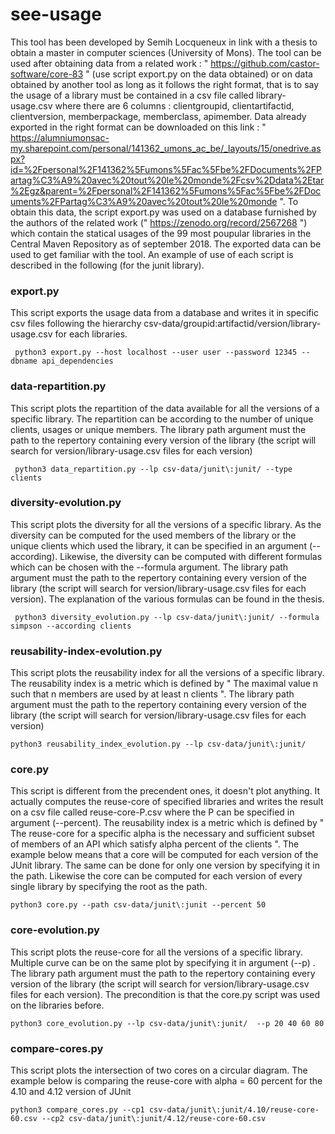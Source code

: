 # see-usage
This tool has been developed by Semih Locqueneux in link with a thesis to obtain a master in computer sciences (University of Mons). The tool can be used after obtaining data from a related work : " https://github.com/castor-software/core-83 " (use script export.py on the data obtained) or on data obtained by another tool as long as it follows the right format, that is to say the usage of a library must be contained in a csv file called library-usage.csv where there are 6 columns : clientgroupid, clientartifactid, clientversion, memberpackage, memberclass, apimember. Data already exported in the right format can be downloaded on this link : " https://alumniumonsac-my.sharepoint.com/personal/141362_umons_ac_be/_layouts/15/onedrive.aspx?id=%2Fpersonal%2F141362%5Fumons%5Fac%5Fbe%2FDocuments%2FPartag%C3%A9%20avec%20tout%20le%20monde%2Fcsv%2Ddata%2Etar%2Egz&parent=%2Fpersonal%2F141362%5Fumons%5Fac%5Fbe%2FDocuments%2FPartag%C3%A9%20avec%20tout%20le%20monde ". To obtain this data, the script export.py was used on a database furnished by the authors of the related work (" https://zenodo.org/record/2567268 ") which contain the statical usages of the 99 most poupular libraries in the Central Maven Repository as of september 2018. The exported data can be used to get familiar with the tool. An example of use of each script is described in the following (for the junit library).

### export.py
This script exports the usage data from a database and writes it in specific csv files following the hierarchy csv-data/groupid:artifactid/version/library-usage.csv for each libraries.
```
 python3 export.py --host localhost --user user --password 12345 --dbname api_dependencies

```

### data-repartition.py

This script plots the repartition of the data available for all the versions of a specific library. The repartition can be according to the number of unique clients, usages or unique members. The library path argument must the path to the repertory containing every version of the library (the script will search for version/library-usage.csv files for each version)

```
 python3 data_repartition.py --lp csv-data/junit\:junit/ --type clients

```

### diversity-evolution.py

This script plots the diversity for all the versions of a specific library. As the diversity can be computed for the used members of the library or the unique clients which used the library, it can be specified in an argument (--according). Likewise, the diversity can be computed with different formulas which can be chosen with the --formula argument. The library path argument must the path to the repertory containing every version of the library (the script will search for version/library-usage.csv files for each version). The explanation of the various formulas can be found in the thesis.

```
 python3 diversity_evolution.py --lp csv-data/junit\:junit/ --formula simpson --according clients

```

### reusability-index-evolution.py

This script plots the reusability index for all the versions of a specific library. The reusability index is a metric which is defined by " The maximal value n such that n members are used by at least n clients ". The library path argument must the path to the repertory containing every version of the library (the script will search for version/library-usage.csv files for each version)

```
python3 reusability_index_evolution.py --lp csv-data/junit\:junit/

```

### core.py

This script is different from the precendent ones, it doesn't plot anything. It actually computes the reuse-core of specified libraries and writes the result on a csv file called reuse-core-P.csv where the P can be specified in argument (--percent). The reusability index is a metric which is defined by " The reuse-core for a specific alpha is the necessary and sufficient subset of members of an API which satisfy alpha percent of the clients ". The example below means that a core will be computed for each version of the JUnit library. The same can be done for only one version by specifying it in the path. Likewise the core can be computed for each version of every single library by specifying the root as the path.

```
python3 core.py --path csv-data/junit\:junit --percent 50

```

### core-evolution.py

This script plots the reuse-core for all the versions of a specific library. Multiple curve can be on the same plot by specifying it in argument (--p) . The library path argument must the path to the repertory containing every version of the library (the script will search for version/library-usage.csv files for each version). The precondition is that the core.py script was used on the libraries before.

```
python3 core_evolution.py --lp csv-data/junit\:junit/  --p 20 40 60 80

```

### compare-cores.py

This script plots the intersection of two cores on a circular diagram. The example below is comparing the reuse-core with alpha = 60 percent for the 4.10 and 4.12 version of JUnit

```
python3 compare_cores.py --cp1 csv-data/junit\:junit/4.10/reuse-core-60.csv --cp2 csv-data/junit\:junit/4.12/reuse-core-60.csv

```
